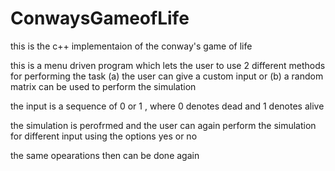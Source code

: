 # ConwaysGameofLife
this is the c++ implementaion of the conway's game of life

this is a menu driven program which lets the user to use 2 different methods for performing the task
(a)  the user can give a custom input or
(b)  a random matrix can be used to perform the simulation

the input is a sequence of 0 or 1 , where 0 denotes dead and 1 denotes alive

the simulation is perofrmed and the user can again perform the simulation for different input
using the options yes or no

the same opearations then can be done again
